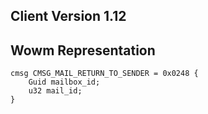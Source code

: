 ## Client Version 1.12

## Wowm Representation
```rust,ignore
cmsg CMSG_MAIL_RETURN_TO_SENDER = 0x0248 {
    Guid mailbox_id;    
    u32 mail_id;    
}

```
